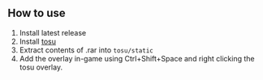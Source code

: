 ## How to use
1. Install latest release
2. Install [tosu](https://github.com/tosuapp/tosu)
3. Extract contents of .rar into `tosu/static`
4. Add the overlay in-game using Ctrl+Shift+Space and right clicking the tosu overlay.
